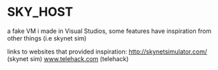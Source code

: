 # SKY_HOST
a fake VM i made in Visual Studios, some features have inspiration from other things (i.e skynet sim)

links to websites that provided inspiration:
http://skynetsimulator.com/ (skynet sim)
www.telehack.com (telehack)
